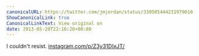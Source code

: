 ```yaml
---
canonicalURL: https://twitter.com/jmjordan/status/339505444231979010
ShowCanonicalLink: true
CanonicalLinkText: View original on
date: 2013-05-28T22:16:20+00:00
---
```

I couldn't resist. [instagram.com/p/Z3y31DIxJT/](http://instagram.com/p/Z3y31DIxJT/)